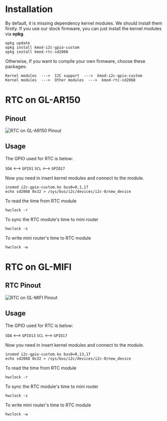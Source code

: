 
# Installation  

By default, it is missing dependency kernel modules. We should install them firstly. If you use our stock firmware, you can just install the kernel modules via **opkg**.  

```shell  
opkg update
opkg install kmod-i2c-gpio-custom
opkg install kmod-rtc-sd2068
```  

Otherwise, If you want to compile your own firmware, choose these packages:  

```
Kernel modules  --->  I2C support  --->  kmod-i2c-gpio-custom
Kernel modules  --->  Other modules  --->  kmod-rtc-sd2068
```  

# RTC on GL-AR150  

## Pinout  

![RTC on GL-AR150 Pinout](https://static.gl-inet.com/docs/en/2.x/setup/src/GL-AR150-RTC-Pinout.png)


## Usage  

The GPIO used for RTC is below:

`SDA` <--> `GPIO1`
`SCL` <--> `GPIO17`

Now you need in insert kernel modules and connect to the module.  

```
insmod i2c-gpio-custom.ko bus0=0,1,17
echo sd2068 0x32 > /sys/bus/i2c/devices/i2c-0/new_device
```

To read the time from RTC module

```
hwclock -r
```

To sync the RTC module's time to mini router

```
hwclock -s
```

To write mini router's time to RTC module

```
hwclock -w
```  

# RTC on GL-MIFI  

## RTC Pinout  

![RTC on GL-MIFI Pinout](https://static.gl-inet.com/docs/en/2.x/setup/src/GL-MIFI-RTC-Pinout.png)

## Usage  

The GPIO used for RTC is below:

`SDA` <--> `GPIO13`
`SCL` <--> `GPIO17`

Now you need in insert kernel modules and connect to the module.  

```
insmod i2c-gpio-custom.ko bus0=0,13,17
echo sd2068 0x32 > /sys/bus/i2c/devices/i2c-0/new_device
```

To read the time from RTC module

```
hwclock -r
```

To sync the RTC module's time to mini router

```
hwclock -s
```

To write mini router's time to RTC module

```
hwclock -w
```  

